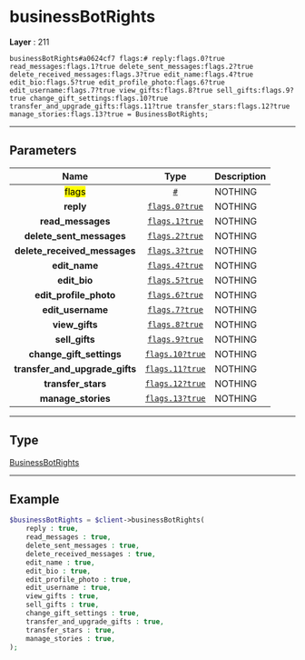# businessBotRights

**Layer** : 211

```tl
businessBotRights#a0624cf7 flags:# reply:flags.0?true read_messages:flags.1?true delete_sent_messages:flags.2?true delete_received_messages:flags.3?true edit_name:flags.4?true edit_bio:flags.5?true edit_profile_photo:flags.6?true edit_username:flags.7?true view_gifts:flags.8?true sell_gifts:flags.9?true change_gift_settings:flags.10?true transfer_and_upgrade_gifts:flags.11?true transfer_stars:flags.12?true manage_stories:flags.13?true = BusinessBotRights;
```

---

## Parameters

| Name | Type | Description |
| :---: | :---: | :--- |
| <mark>flags</mark> | [`#`](type/#) | NOTHING |
| **reply** | [`flags.0?true`](type/true) | NOTHING |
| **read_messages** | [`flags.1?true`](type/true) | NOTHING |
| **delete_sent_messages** | [`flags.2?true`](type/true) | NOTHING |
| **delete_received_messages** | [`flags.3?true`](type/true) | NOTHING |
| **edit_name** | [`flags.4?true`](type/true) | NOTHING |
| **edit_bio** | [`flags.5?true`](type/true) | NOTHING |
| **edit_profile_photo** | [`flags.6?true`](type/true) | NOTHING |
| **edit_username** | [`flags.7?true`](type/true) | NOTHING |
| **view_gifts** | [`flags.8?true`](type/true) | NOTHING |
| **sell_gifts** | [`flags.9?true`](type/true) | NOTHING |
| **change_gift_settings** | [`flags.10?true`](type/true) | NOTHING |
| **transfer_and_upgrade_gifts** | [`flags.11?true`](type/true) | NOTHING |
| **transfer_stars** | [`flags.12?true`](type/true) | NOTHING |
| **manage_stories** | [`flags.13?true`](type/true) | NOTHING |

---

## Type

[BusinessBotRights](type/BusinessBotRights)

---

## Example

```php
$businessBotRights = $client->businessBotRights(
	reply : true,
	read_messages : true,
	delete_sent_messages : true,
	delete_received_messages : true,
	edit_name : true,
	edit_bio : true,
	edit_profile_photo : true,
	edit_username : true,
	view_gifts : true,
	sell_gifts : true,
	change_gift_settings : true,
	transfer_and_upgrade_gifts : true,
	transfer_stars : true,
	manage_stories : true,
);
```